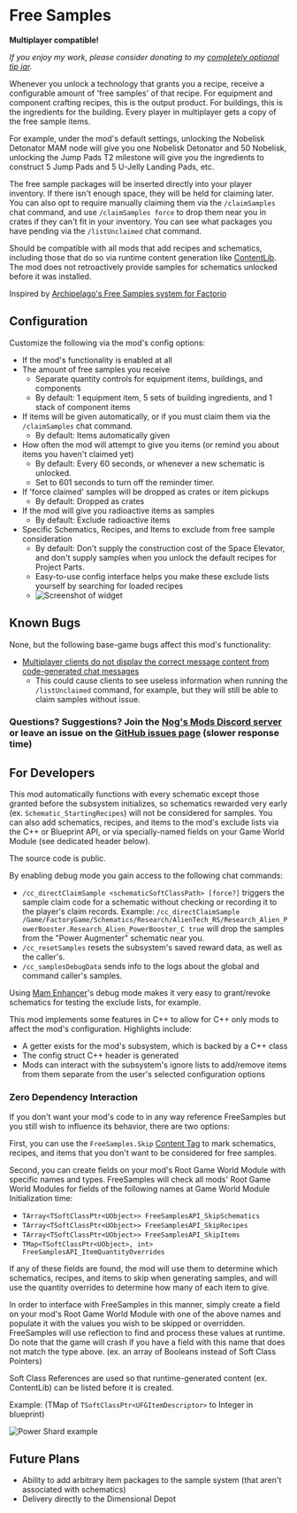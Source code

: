# Free Samples

**Multiplayer compatible!**

_If you enjoy my work, please consider donating to my [completely optional tip jar](https://ko-fi.com/robb4)._

Whenever you unlock a technology that grants you a recipe,
receive a configurable amount of 'free samples' of that recipe.
For equipment and component crafting recipes, this is the output product.
For buildings, this is the ingredients for the building.
Every player in multiplayer gets a copy of the free sample items.

For example, under the mod's default settings,
unlocking the Nobelisk Detonator MAM node will give you one Nobelisk Detonator and 50 Nobelisk,
unlocking the Jump Pads T2 milestone will give you the ingredients to construct 5 Jump Pads and 5 U-Jelly Landing Pads, etc.

The free sample packages will be inserted directly into your player inventory.
If there isn't enough space, they will be held for claiming later.
You can also opt to require manually claiming them via the `/claimSamples` chat command, and use `/claimSamples force` to drop them near you in crates if they can't fit in your inventory.
You can see what packages you have pending via the `/listUnclaimed` chat command.

Should be compatible with all mods that add recipes and schematics,
including those that do so via runtime content generation like [ContentLib](https://ficsit.app/mod/ContentLib).
The mod does not retroactively provide samples for schematics unlocked before it was installed.

Inspired by [Archipelago's Free Samples system for Factorio](https://mods.factorio.com/mod/FreeSamples)
<!-- and created primarily for use as a dependency of the [Satisfactory Archipelago mod](https://ficsit.app/mod/Archipelago). -->

## Configuration

Customize the following via the mod's config options:

- If the mod's functionality is enabled at all
- The amount of free samples you receive
  - Separate quantity controls for equipment items, buildings, and components
  - By default: 1 equipment item, 5 sets of building ingredients, and 1 stack of component items
- If items will be given automatically, or if you must claim them via the `/claimSamples` chat command.
  - By default: Items automatically given
- How often the mod will attempt to give you items (or remind you about items you haven't claimed yet)
  - By default: Every 60 seconds, or whenever a new schematic is unlocked.
  - Set to 601 seconds to turn off the reminder timer.
- If 'force claimed' samples will be dropped as crates or item pickups
  - By default: Dropped as crates
- If the mod will give you radioactive items as samples
  - By default: Exclude radioactive items
- Specific Schematics, Recipes, and Items to exclude from free sample consideration
  - By default: Don't supply the construction cost of the Space Elevator, and don't supply samples when you unlock the default recipes for Project Parts.
  - Easy-to-use config interface helps you make these exclude lists yourself by searching for loaded recipes
  - ![Screenshot of widget](https://i.imgur.com/ZyLu894.png)

## Known Bugs

None, but the following base-game bugs affect this mod's functionality:

- [Multiplayer clients do not display the correct message content from code-generated chat messages](https://discord.com/channels/555424930502541343/1036634533077979146/1141458437021106196)
  - This could cause clients to see useless information when running the `/listUnclaimed` command, for example, but they will still be able to claim samples without issue.

### Questions? Suggestions? Join the [Nog's Mods Discord server](https://discord.gg/uKKFX2tWfh) or leave an issue on the [GitHub issues page](https://github.com/budak7273/FreeSamples/issues) (slower response time)

## For Developers

This mod automatically functions with every schematic except those granted before the subsystem initializes,
so schematics rewarded very early (ex. `Schematic_StartingRecipes`) will not be considered for samples.
You can also add schematics, recipes, and items to the mod's exclude lists via the C++ or Blueprint API, or via specially-named fields on your Game World Module (see dedicated header below).

The source code is public.

By enabling debug mode you gain access to the following chat commands:

- `/cc_directClaimSample <schematicSoftClassPath> [force?]`
  triggers the sample claim code for a schematic without checking or recording it to the player's claim records.
  Example: `/cc_directClaimSample /Game/FactoryGame/Schematics/Research/AlienTech_RS/Research_Alien_PowerBooster.Research_Alien_PowerBooster_C true`
  will drop the samples from the "Power Augmenter" schematic near you.
- `/cc_resetSamples` resets the subsystem's saved reward data, as well as the caller's.
- `/cc_samplesDebugData` sends info to the logs about the global and command caller's samples.

Using [Mam Enhancer](https://ficsit.app/mod/MAMTips)'s debug mode makes it very easy to grant/revoke schematics for testing the exclude lists, for example.

This mod implements some features in C++ to allow for C++ only mods to affect the mod's configuration.
Highlights include:

- A getter exists for the mod's subsystem, which is backed by a C++ class
- The config struct C++ header is generated
- Mods can interact with the subsystem's ignore lists to add/remove items from them separate from the user's selected configuration options

### Zero Dependency Interaction

If you don't want your mod's code to in any way reference FreeSamples but you still wish to influence its behavior,
there are two options:

First, you can use the `FreeSamples.Skip` [Content Tag](https://docs.ficsit.app/satisfactory-modding/latest/Development/ModLoader/ContentTagRegistry.html) to mark schematics, recipes, and items that you don't want to be considered for free samples.

Second, you can create fields on your mod's Root Game World Module with specific names and types.
FreeSamples will check all mods' Root Game World Modules for fields of the following names at Game World Module Initialization time:

- `TArray<TSoftClassPtr<UObject>> FreeSamplesAPI_SkipSchematics`
- `TArray<TSoftClassPtr<UObject>> FreeSamplesAPI_SkipRecipes`
- `TArray<TSoftClassPtr<UObject>> FreeSamplesAPI_SkipItems`
- `TMap<TSoftClassPtr<UObject>, int> FreeSamplesAPI_ItemQuantityOverrides`

If any of these fields are found, the mod will use them to determine which
schematics, recipes, and items to skip when generating samples,
and will use the quantity overrides to determine how many of each item to give.

In order to interface with FreeSamples in this manner,
simply create a field on your mod's Root Game World Module with one of the above names
and populate it with the values you wish to be skipped or overridden.
FreeSamples will use reflection to find and process these values at runtime.
Do note that the game will crash if you have a field with this name that does not match the type above.
(ex. an array of Booleans instead of Soft Class Pointers)

Soft Class References are used so that runtime-generated content (ex. ContentLib) can be listed before it is created.

Example: (TMap of `TSoftClassPtr<UFGItemDescriptor>` to Integer in blueprint)

![Power Shard example](https://i.imgur.com/8S8nUOV.png)

## Future Plans

- Ability to add arbitrary item packages to the sample system (that aren't associated with schematics)
- Delivery directly to the Dimensional Depot
